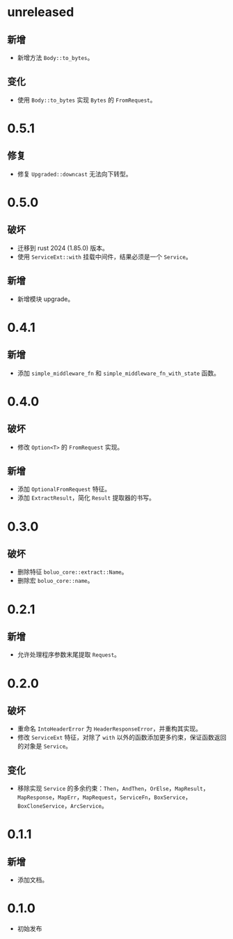 # unreleased

## 新增

- 新增方法 `Body::to_bytes`。

## 变化

- 使用 `Body::to_bytes` 实现 `Bytes` 的 `FromRequest`。

# 0.5.1

## 修复

- 修复 `Upgraded::downcast` 无法向下转型。

# 0.5.0

## 破坏

- 迁移到 rust 2024 (1.85.0) 版本。
- 使用 `ServiceExt::with` 挂载中间件，结果必须是一个 `Service`。

## 新增

- 新增模块 upgrade。

# 0.4.1

## 新增

- 添加 `simple_middleware_fn` 和 `simple_middleware_fn_with_state` 函数。

# 0.4.0

## 破坏

- 修改 `Option<T>` 的 `FromRequest` 实现。

## 新增

- 添加 `OptionalFromRequest` 特征。
- 添加 `ExtractResult`，简化 `Result` 提取器的书写。

# 0.3.0

## 破坏

- 删除特征 `boluo_core::extract::Name`。
- 删除宏 `boluo_core::name`。

# 0.2.1

## 新增

- 允许处理程序参数末尾提取 `Request`。

# 0.2.0

## 破坏

- 重命名 `IntoHeaderError` 为 `HeaderResponseError`，并重构其实现。
- 修改 `ServiceExt` 特征，对除了 `with` 以外的函数添加更多约束，保证函数返回的对象是 `Service`。

## 变化

- 移除实现 `Service` 的多余约束：`Then`，`AndThen`，`OrElse`，`MapResult`，`MapResponse`，`MapErr`，`MapRequest`，`ServiceFn`，`BoxService`，`BoxCloneService`，`ArcService`。

# 0.1.1

## 新增

- 添加文档。

# 0.1.0

- 初始发布